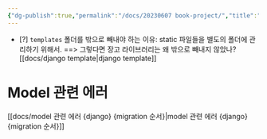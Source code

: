 ```yaml
---
{"dg-publish":true,"permalink":"/docs/20230607 book-project/","title":"20230607 book-project"}
---
```


- [?] `templates` 폴더를 밖으로 빼내야 하는 이유: static 파일들을 별도의 폴더에 관리하기 위해서. ==> 그렇다면 장고 라이브러리는 왜 밖으로 빼내지 않았나? [[docs/django template\|django template]]

# Model 관련 에러

[[docs/model 관련 에러 {django} {migration 순서}\|model 관련 에러 {django} {migration 순서}]]
